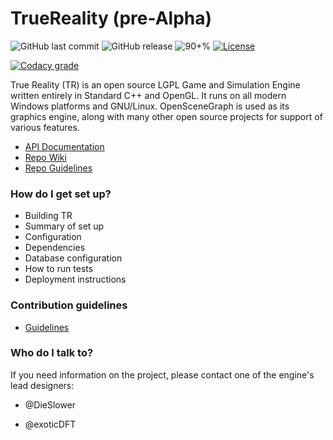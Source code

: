 # TrueReality (pre-Alpha)

![GitHub last commit](https://img.shields.io/github/last-commit/acidrainstudios/truereality.svg?style=for-the-badge)
![GitHub release](https://img.shields.io/github/release/acidrainstudios/truereality.svg?style=for-the-badge)
![90+%](https://img.shields.io/github/languages/top/acidrainstudios/truereality.svg?style=for-the-badge&colorB=green)
[![License](https://img.shields.io/github/license/acidrainstudios/truereality.svg?style=for-the-badge)](https://github.com/acidrainstudios/TrueReality/blob/master/LICENSE)


[![Codacy grade](https://img.shields.io/codacy/grade/f645559d5b974bdbaf564608c17a8bad.svg?style=for-the-badge)](https://app.codacy.com/project/acidrainstudiosllc/TrueReality/dashboard)


True Reality (TR) is an open source LGPL Game and Simulation Engine written entirely in Standard C++ and OpenGL. It runs on all modern Windows platforms and GNU/Linux. OpenSceneGraph is used as its graphics engine, along with many other open source projects for support of various features.

* [API Documentation](https://codedocs.xyz/acidrainstudios/TrueReality)
* [Repo Wiki](https://github.com/acidrainstudios/TrueReality/wiki)
* [Repo Guidelines](https://github.com/acidrainstudios/TrueReality/wiki/Repository-Guidelines)

### How do I get set up? ###
* Building TR
* Summary of set up
* Configuration
* Dependencies
* Database configuration
* How to run tests
* Deployment instructions

### Contribution guidelines ###
* [Guidelines](https://github.com/acidrainstudios/TrueReality/blob/master/CONTRIBUTING.md)

### Who do I talk to? ###

If you need information on the project, please contact one of the engine's lead designers:
 
* @DieSlower 

* @exoticDFT

